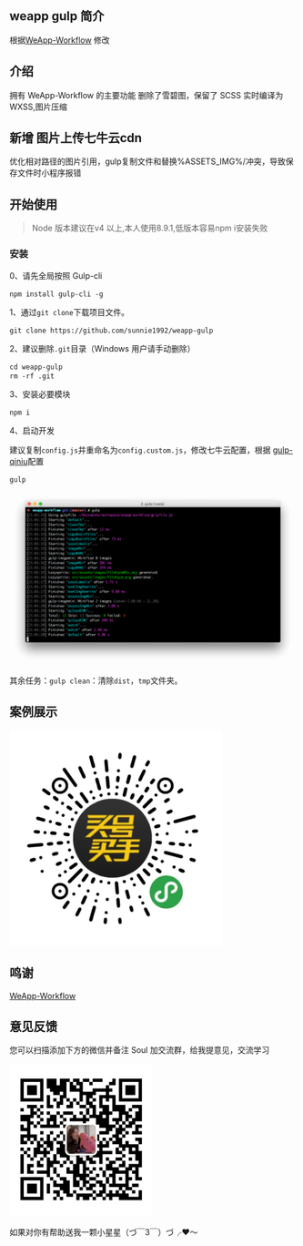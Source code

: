 
## weapp gulp 简介

根据[WeApp-Workflow](https://github.com/sunnie/WeApp-Workflow) 修改

## 介绍

拥有 WeApp-Workflow 的主要功能
删除了雪碧图，保留了 SCSS 实时编译为 WXSS,图片压缩

## 新增 图片上传七牛云cdn

优化相对路径的图片引用，gulp复制文件和替换%ASSETS_IMG%/冲突，导致保存文件时小程序报错
 
## 开始使用

> Node 版本建议在v4 以上,本人使用8.9.1,低版本容易npm i安装失败

### 安装

0、请先全局按照 Gulp-cli 

```
npm install gulp-cli -g
```

1、通过`git clone`下载项目文件。

```
git clone https://github.com/sunnie1992/weapp-gulp
```
2、建议删除`.git`目录（Windows 用户请手动删除）

```
cd weapp-gulp
rm -rf .git
```

3、安装必要模块 

```
npm i
```

4、启动开发

建议复制`config.js`并重命名为`config.custom.js`，修改七牛云配置，根据 [gulp-qiniu](https://github.com/hfcorriez/gulp-qiniu)配置
```
gulp
```

![iterm](src/assets/images/iterm.png)

其余任务：`gulp clean`：清除`dist`，`tmp`文件夹。


## 案例展示

![devework+微信小程序](src/assets/images/qr.png)

## 鸣谢

  [WeApp-Workflow](https://github.com/sunnie/WeApp-Workflow)

## 意见反馈

您可以扫描添加下方的微信并备注 Soul 加交流群，给我提意见，交流学习

![mine](src/assets/images/mine.png)

如果对你有帮助送我一颗小星星（づ￣3￣）づ╭❤～

